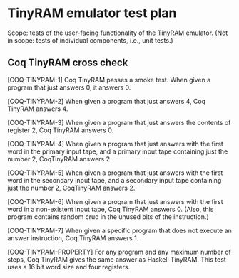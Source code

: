 # TinyRAM emulator test plan

Scope: tests of the user-facing functionality of the TinyRAM emulator. (Not in scope: tests of individual components, i.e., unit tests.)

## Coq TinyRAM cross check

[COQ-TINYRAM-1] Coq TinyRAM passes a smoke test. When given a program that just answers 0,
it answers 0.

[COQ-TINYRAM-2] When given a program that just answers 4, Coq TinyRAM answers 4.

[COQ-TINYRAM-3] When given a program that just answers the contents of register 2,
Coq TinyRAM answers 0.

[COQ-TINYRAM-4] When given a program that just answers with the first word in the primary input
tape, and a primary input tape containing just the number 2, CoqTinyRAM answers 2.

[COQ-TINYRAM-5] When given a program that just answers with the first word in the secondary
input tape, and a secondary input tape containing just the number 2, CoqTinyRAM answers 2.

[COQ-TINYRAM-6] When given a program that just answers with the first word in a non-existent
input tape, Coq TinyRAM answers 0. (Also, this program contains random crud in the unused
bits of the instruction.)

[COQ-TINYRAM-7] When given a specific program that does not execute an answer instruction,
Coq TinyRAM answers 1.

[COQ-TINYRAM-PROPERTY] For any program and any maximum number of steps, Coq TinyRAM
gives the same answer as Haskell TinyRAM. This test uses a 16 bit word size and four registers.
